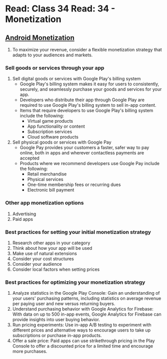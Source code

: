 # Read: Class 34 Read: 34 - Monetization

## [Android Monetization](https://developer.android.com/distribute/best-practices/earn/monetization-options)

1. To maximize your revenue, consider a flexible monetization strategy that adapts to your audiences and markets.

### Sell goods or services through your app

1. Sell digital goods or services with Google Play's billing system
   - Google Play's billing system makes it easy for users to consistently, securely, and seamlessly purchase your goods and services for your app.
   - Developers who distribute their app through Google Play are required to use Google Play's billing system to sell in-app content.
   - Items that require developers to use Google Play's billing system include the following:
     - Virtual game products
     - App functionality or content
     - Subscription services
     - Cloud software products
1. Sell physical goods or services with Google Pay
   - Google Pay provides your customers a faster, safer way to pay online, both in apps and wherever contactless payments are accepted
   - Products where we recommend developers use Google Pay include the following:
     - Retail merchandise
     - Physical services
     - One-time membership fees or recurring dues
     - Electronic bill payment

### Other app monetization options

1. Advertising
1. Paid apps

### Best practices for setting your initial monetization strategy

1. Research other apps in your category
1. Think about how your app will be used
1. Make use of natural extensions
1. Consider your cost structures
1. Consider your audience
1. Consider local factors when setting prices

### Best practices for optimizing your monetization strategy

1. Analyze statistics in the Google Play Console: Gain an understanding of your users' purchasing patterns, including statistics on average revenue per paying user and new versus returning buyers.
1. Understand purchasing behavior with Google Analytics for Firebase: With data on up to 500 in-app events, Google Analytics for Firebase can provide insights into user buying behavior.
1. Run pricing experiments: Use in-app A/B testing to experiment with different prices and alternative ways to encourage users to take up subscriptions or purchase in-app products.
1. Offer a sale price: Paid apps can use strikethrough pricing in the Play Console to offer a discounted price for a limited time and encourage more purchases.
